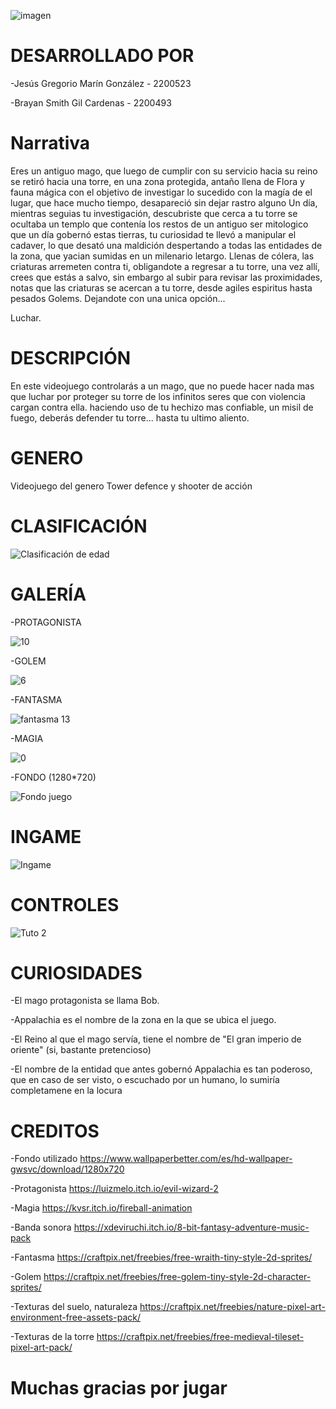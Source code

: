 

![imagen](https://user-images.githubusercontent.com/89647108/136501138-0af24cd6-cfde-4370-9212-8c67c7ebd3f4.png)

# DESARROLLADO POR

-Jesús Gregorio Marín González - 2200523

-Brayan Smith Gil Cardenas - 2200493

# Narrativa

Eres un antiguo mago, que luego de cumplir con su servicio hacia su reino se retiró hacia una torre, en una zona protegida, antaño llena de Flora y fauna mágica con el objetivo de investigar lo sucedido con la magía de el lugar, que hace mucho tiempo, desapareció sin dejar rastro alguno
Un día, mientras seguias tu investigación, descubriste que cerca a tu torre se ocultaba un templo que contenía los restos de un antiguo
ser mitologico que un día gobernó estas tierras, tu curiosidad te llevó a manipular el cadaver, lo que desató una maldición despertando a todas las entidades de la zona, que yacian sumidas en un milenario letargo.
Llenas de cólera, las criaturas arremeten contra ti, obligandote a regresar a tu torre, una vez allí, crees que estás a salvo, sin embargo al subir para revisar las proximidades, notas que las criaturas se acercan a tu torre, desde agiles espiritus hasta pesados Golems. Dejandote con una unica opción...

Luchar.

# DESCRIPCIÓN

En este videojuego controlarás a un mago, que no puede hacer nada mas que luchar por proteger su torre de los infinitos seres que con violencia cargan contra ella.
haciendo uso de tu hechizo mas confiable, un misil de fuego, deberás defender tu torre...
hasta tu ultimo aliento.

# GENERO 

Videojuego del genero Tower defence y shooter de acción

# CLASIFICACIÓN

![Clasificación de edad](https://user-images.githubusercontent.com/89647108/136501178-ee92dbde-2e87-42cf-8eee-fe105df5d190.JPG)

# GALERÍA

-PROTAGONISTA

![10](https://user-images.githubusercontent.com/89647108/136501288-0adac9dd-0e31-494a-b044-763c42d618a2.png)

-GOLEM

![6](https://user-images.githubusercontent.com/89647108/136501466-a86a6d77-15d2-46d5-958d-a95563caae55.png)

-FANTASMA

![fantasma 13](https://user-images.githubusercontent.com/89647108/136501648-67e8710f-6639-4bf0-9b67-bccf6c16a596.png)

-MAGIA

![0](https://user-images.githubusercontent.com/89647108/136501711-df455bfb-097a-4e70-b5be-caf4931d0b32.png)

-FONDO (1280*720)


![Fondo juego](https://user-images.githubusercontent.com/89647108/136502262-2b0dcda1-95ad-45e9-b024-060eee973a7a.jpg)

# INGAME

![Ingame](https://user-images.githubusercontent.com/89647108/136502975-d745ac8a-5f73-4fd2-b2f6-bd0c0a1b7c37.jpeg)


# CONTROLES

![Tuto 2](https://user-images.githubusercontent.com/89647108/136502366-8273a32d-a723-4be5-97b3-a7c64bdba67d.jpg)


# CURIOSIDADES

-El mago protagonista se llama Bob.

-Appalachia es el nombre de la zona en la que se ubica el juego.

-El Reino al que el mago servía, tiene el nombre de "El gran imperio de oriente" 
(si, bastante pretencioso) 

-El nombre de la entidad que antes gobernó Appalachia es tan poderoso, que en caso de ser visto, o escuchado por un humano,
lo sumiría completamene en la locura

# CREDITOS 

-Fondo utilizado
https://www.wallpaperbetter.com/es/hd-wallpaper-gwsvc/download/1280x720

-Protagonista
https://luizmelo.itch.io/evil-wizard-2

-Magia
https://kvsr.itch.io/fireball-animation

-Banda sonora
https://xdeviruchi.itch.io/8-bit-fantasy-adventure-music-pack

-Fantasma
https://craftpix.net/freebies/free-wraith-tiny-style-2d-sprites/

-Golem
https://craftpix.net/freebies/free-golem-tiny-style-2d-character-sprites/

-Texturas del suelo, naturaleza
https://craftpix.net/freebies/nature-pixel-art-environment-free-assets-pack/

-Texturas de la torre
https://craftpix.net/freebies/free-medieval-tileset-pixel-art-pack/



# Muchas gracias por jugar
